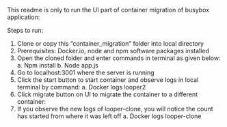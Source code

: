 This readme is only to run the UI part of container migration of busybox application:

Steps to run:
1. Clone or copy this “container_migration” folder into local directory
2. Prerequisites: Docker.io, node and npm software packages installed
3. Open the cloned folder and enter commands in terminal as given below:
a. Npm install
b. Node app.js
4. Go to localhost:3001 where the server is running
5. Click the start button to start container and observe logs in local terminal by command:
a. Docker logs looper2
6. Click migrate button on UI to migrate the container to a different container:
7. If you observe the new logs of looper-clone, you will notice the count has started from where it was left off
a. Docker logs looper-clone

